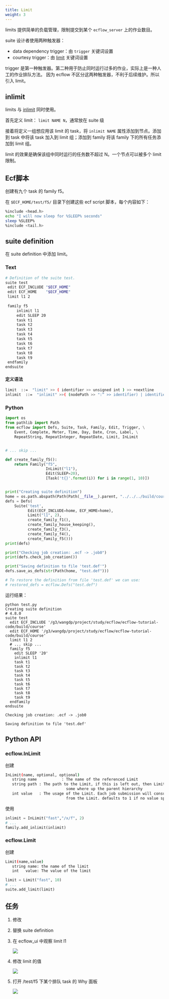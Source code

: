 ```yaml
---
title: Limit
weight: 3
---
```


limits 提供简单的负载管理，限制提交到某个 `ecflow_server` 上的作业数目。

suite 设计者使用两种触发器：

* data dependency trigger：由 `trigger` 关键词设置
* courtesy trigger：由 [limit](https://software.ecmwf.int/wiki/display/ECFLOW/Glossary#term-limit) 关键词设置

trigger 是第一种触发器。第二种用于防止同时运行过多的作业，实际上是一种人工的作业排队方法。
因为 ecflow 不区分这两种触发器，不利于后续维护。所以引入 limit。

## inlimit

limits 与 [inlimit](https://software.ecmwf.int/wiki/display/ECFLOW/Glossary#term-inlimit) 同时使用。

首先定义 limit： `limit NAME N`，通常放在 suite 级

接着将定义一组想应用该 limit 的 task，将 `inlimit NAME` 属性添加到节点。添加到 task 中将该 task 加入到 limit 组；添加到 family 将该 family 下的所有任务添加到 limit 组。

limit 的效果是确保该组中同时运行的任务数不超过 N。一个节点可以被多个 limit 限制。

## Ecf脚本

创建有九个 task 的 family f5。

在 `$ECF_HOME/test/f5/` 目录下创建这些 ecf script 脚本，每个内容如下：

```bash
%include <head.h>
echo "I will now sleep for %SLEEP% seconds"
sleep %SLEEP%
%include <tail.h>
```

## suite definition

在 suite definition 中添加 limit。

### Text

```bash
# Definition of the suite test.
suite test
 edit ECF_INCLUDE "$ECF_HOME"
 edit ECF_HOME    "$ECF_HOME"
 limit l1 2
 
 family f5
     inlimit l1
     edit SLEEP 20
     task t1
     task t2
     task t3
     task t4
     task t5
     task t6
     task t7
     task t8
     task t9
 endfamily
endsuite
```

#### 定义语法

```bash
limit  ::=  "limit" >> ( identifier >> unsigned int ) >> +nextline
inlimit  ::=  "inlimit" >>( (nodePath >> ":“ >> identifier) | identifier )) >> ! unsigned int >> +nextline
```

### Python

```py
import os
from pathlib import Path
from ecflow import Defs, Suite, Task, Family, Edit, Trigger, \
    Event, Complete, Meter, Time, Day, Date, Cron, Label, \
    RepeatString, RepeatInteger, RepeatDate, Limit, InLimit


# ... skip ...

def create_family_f5():
    return Family("f5",
                  InLimit("l1"),
                  Edit(SLEEP=20),
                  [Task('t{}'.format(i)) for i in range(1, 10)])


print("Creating suite definition")
home = os.path.abspath(Path(Path(__file__).parent, "../../../build/course"))
defs = Defs(
    Suite('test',
          Edit(ECF_INCLUDE=home, ECF_HOME=home),
          Limit("l1", 2),
          create_family_f1(),
          create_family_house_keeping(),
          create_family_f3(),
          create_family_f4(),
          create_family_f5()))
print(defs)

print("Checking job creation: .ecf -> .job0")
print(defs.check_job_creation())

print("Saving definition to file 'test.def'")
defs.save_as_defs(str(Path(home, "test.def")))

# To restore the definition from file 'test.def' we can use:
# restored_defs = ecflow.Defs("test.def")
```

运行结果：

```
python test.py
Creating suite definition
# 4.8.0
suite test
  edit ECF_INCLUDE '/g3/wangdp/project/study/ecflow/ecflow-tutorial-code/build/course'
  edit ECF_HOME '/g3/wangdp/project/study/ecflow/ecflow-tutorial-code/build/course'
  limit l1 2
  # ... skip ...
  family f5
    edit SLEEP '20'
    inlimit l1
    task t1
    task t2
    task t3
    task t4
    task t5
    task t6
    task t7
    task t8
    task t9
  endfamily
endsuite

Checking job creation: .ecf -> .job0

Saving definition to file 'test.def'
```

## Python API

### ecflow.InLimit

创建

```bash
InLimit(name, optional, optional)
   string name           : The name of the referenced Limit
   string path : The path to the Limit, if this is left out, then Limit of 'name' must be specified
                           some where up the parent hierarchy
   int value   : The usage of the Limit. Each job submission will consume 'value' tokens
                           from the Limit. defaults to 1 if no value specified.
```

使用

```python
inlimit = InLimit("fast","/x/f", 2)
# ...
family.add_inlimit(inlimit)
```

### ecflow.Limit

创建

```bash
Limit(name,value)
   string name: the name of the limit
   int   value: The value of the limit
```

```python
limit = Limit("fast", 10)
# ...
suite.add_limit(limit)
```

## 任务

1. 修改
2. 替换 suite definition
3. 在 ecflow_ui 中观察 limit l1

    ![](asset/limit_suite.png)

4. 修改 limit 的值

    ![](asset/limit_edit.png)

5. 打开 /test/f5 下某个排队 task 的 Why 面板

    ![](asset/limit_edit_after.png)
